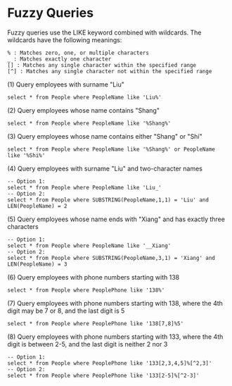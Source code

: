 # Fuzzy Queries

Fuzzy queries use the LIKE keyword combined with wildcards. The wildcards have the following meanings:

```
% : Matches zero, one, or multiple characters
_ : Matches exactly one character
[] : Matches any single character within the specified range
[^] : Matches any single character not within the specified range
```

(1) Query employees with surname "Liu"

```
select * from People where PeopleName like 'Liu%'
```

(2) Query employees whose name contains "Shang"

```
select * from People where PeopleName like '%Shang%'
```

(3) Query employees whose name contains either "Shang" or "Shi"

```
select * from People where PeopleName like '%Shang%' or PeopleName like '%Shi%'
```

(4) Query employees with surname "Liu" and two-character names

```
-- Option 1:
select * from People where PeopleName like 'Liu_'
-- Option 2:
select * from People where SUBSTRING(PeopleName,1,1) = 'Liu' and LEN(PeopleName) = 2
```

(5) Query employees whose name ends with "Xiang" and has exactly three characters

```
-- Option 1:
select * from People where PeopleName like '__Xiang'
-- Option 2:
select * from People where SUBSTRING(PeopleName,3,1) = 'Xiang' and LEN(PeopleName) = 3
```

(6) Query employees with phone numbers starting with 138

```
select * from People where PeoplePhone like '138%'
```

(7) Query employees with phone numbers starting with 138, where the 4th digit may be 7 or 8, and the last digit is 5

```
select * from People where PeoplePhone like '138[7,8]%5'
```

(8) Query employees with phone numbers starting with 133, where the 4th digit is between 2-5, and the last digit is neither 2 nor 3

```
-- Option 1:
select * from People where PeoplePhone like '133[2,3,4,5]%[^2,3]'
-- Option 2:
select * from People where PeoplePhone like '133[2-5]%[^2-3]'
```
